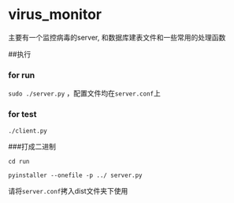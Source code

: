 # virus_monitor
主要有一个监控病毒的server, 和数据库建表文件和一些常用的处理函数

##执行

### for run

`sudo ./server.py` ，配置文件均在`server.conf`上

### for test

`./client.py`

###打成二进制

`cd run`

`pyinstaller --onefile -p ../ server.py`

请将`server.conf`拷入dist文件夹下使用
